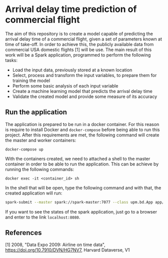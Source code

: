 # Arrival delay time prediction of commercial flight
The aim of this repository is to create a model capable of predicting the arrival delay time of a commercial flight, given a set of parameters known at time of take-off. In order to achieve this, the publicly available data from commercial USA domestic flights [1] will be use. The main result of this work will be a Spark application, programmed to perform the following tasks:
* Load the input data, previously stored at a known location
* Select, process and transform the input variables, to prepare them for training the model
* Perform some basic analysis of each input variable
* Create a machine learning model that predicts the arrival delay time
* Validate the created model and provide some measure of its accuracy

## Run the application
The application is prepared to be run in a docker container. For this reason is require to install Docker and `docker-compose` before being able to run this project. After this requirements are met, the following command will create the master and worker containers:

```
docker-compose up
```

With the containers created, we need to attached a shell to the master container in order to be able to run the application. This can be achieve by running the following commands:
```
docker exec -it <container_id> sh
```

In the shell that will be open, type the following command and with that, the created application will run:

```bash
spark-submit --master spark://spark-master:7077 --class upm.bd.App app/target/scala-2.12/sparkapp_2.12-1.0.0.jar
```

If you want to see the states of the spark application, just go to a browser and enter to the link `localhost:8080`.

## References
[1] 2008, "Data Expo 2009: Airline on time data", https://doi.org/10.7910/DVN/HG7NV7, Harvard Dataverse, V1
